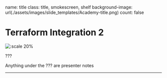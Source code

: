 name: title
class: title, smokescreen, shelf
background-image: url(./assets/images/slide_templates/Academy-title.png)
count: false

# Terraform Integration 2

<!-- Image example -->
![:scale 20%](./assets/logos/HashiCorp_Enterprise_Academy_Vertical_White_RGB.png)

???

<!-- Presenter notes go here -->
Anything under the ??? are presenter notes

---

